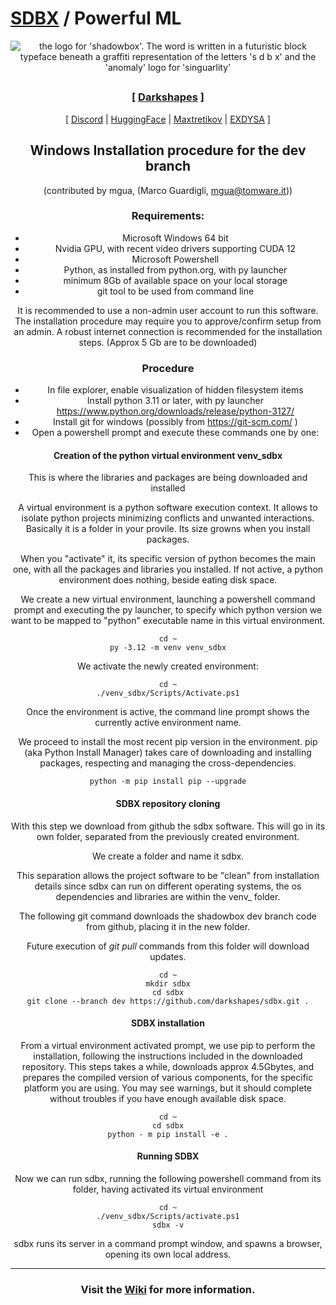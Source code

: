 

# [SDBX](https://github.com/darkshapes/sdbx) / Powerful ML

<div align="center"> 
 
![the logo for 'shadowbox'. The word is written in a futuristic block typeface beneath a graffiti representation of the letters 's d b x' and the 'anomaly' logo for 'singuarlity'](https://github.com/user-attachments/assets/8913c77a-8252-4b18-8fc8-4160d6065cf7)
##

 ### [ [Darkshapes](https://github.com/darkshapes) ]
[ [Discord](https://discord.gg/RYaJw9mPPe) | [HuggingFace](https://huggingface.co/darkshapes) | [Maxtretikov](https://github.com/Maxtretikov/) | [EXDYSA](https://github.com/exdysa/) ]


## Windows Installation procedure for the dev branch

(contributed by mgua, (Marco Guardigli, mgua@tomware.it))

### Requirements:
- Microsoft Windows 64 bit
- Nvidia GPU, with recent video drivers supporting CUDA 12
- Microsoft Powershell
- Python, as installed from python.org, with py launcher
- minimum 8Gb of available space on your local storage
- git tool to be used from command line

It is recommended to use a non-admin user account to run this software.
The installation procedure may require you to approve/confirm setup from an admin.
A robust internet connection is recommended for the installation steps. 
(Approx 5 Gb are to be downloaded)


### Procedure
- In file explorer, enable visualization of hidden filesystem items
- Install python 3.11 or later, with py launcher
    https://www.python.org/downloads/release/python-3127/ 
- Install git for windows (possibly from https://git-scm.com/ )
- Open a powershell prompt and execute these commands one by one:


#### Creation of the python virtual environment venv_sdbx
This is where the libraries and packages are being downloaded and installed

A virtual environment is a python software execution context. 
It allows to isolate python projects minimizing conflicts and unwanted interactions.
Basically it is a folder in your provile. Its size growns when you install packages.

When you "activate" it, its specific version of python becomes the main one, 
with all the packages and libraries you installed. 
If not active, a python environment does nothing, beside eating disk space.

We create a new virtual environment, launching a powershell command prompt 
and executing the py launcher, to specify which python version we want to be mapped 
to "python" executable name in this virtual environment.

```
cd ~
py -3.12 -m venv venv_sdbx
```

We activate the newly created environment:
```
cd ~
./venv_sdbx/Scripts/Activate.ps1
```

Once the environment is active, the command line prompt shows the 
currently active environment name.

We proceed to install the most recent pip version in the environment.
pip (aka Python Install Manager) takes care of downloading and installing packages,
respecting and managing the cross-dependencies.

```
python -m pip install pip --upgrade

```


#### SDBX repository cloning
With this step we download from github the sdbx software. 
This will go in its own folder, separated from the previously created environment.

We create a folder and name it sdbx. 

This separation allows the project software to be "clean" from installation details
since sdbx can run on different operating systems, the os dependencies and libraries 
are within the venv_ folder.

The following git command downloads the shadowbox dev branch code from github, 
placing it in the new folder.

Future execution of _git pull_ commands from this folder will download updates. 

```
cd ~
mkdir sdbx
cd sdbx
git clone --branch dev https://github.com/darkshapes/sdbx.git .
```


#### SDBX installation

From a virtual environment activated prompt, we use pip to perform the installation, 
following the instructions included in the downloaded repository.
This steps takes a while, downloads approx 4.5Gbytes, and prepares the compiled version
of various components, for the specific platform you are using.
You may see warnings, but it should complete without troubles if you have enough available disk space.

```
cd ~
cd sdbx
python - m pip install -e .
```

#### Running SDBX

Now we can run sdbx, running the following powershell command from its folder, 
having activated its virtual environment

```
cd ~
./venv_sdbx/Scripts/activate.ps1
sdbx -v
```

sdbx runs its server in a command prompt window, and spawns a browser, 
opening its own local address.


<hr>

### Visit the [Wiki](https://github.com/darkshapes/sdbx/wiki) for more information.

</div>
